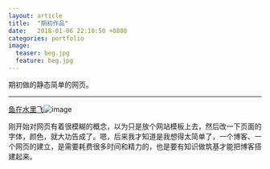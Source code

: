 ```yaml
---
layout: article
title:  "期初作品"
date:   2018-01-06 22:10:50 +0800
categories: portfolio
image:
  teaser: beg.jpg
  feature: beg.jpg
---
```

  期初做的静态简单的网页。
  

---
  
  [鱼在水里飞](https://flyingfish.club/)![image](http://img.hb.aicdn.com/f9036758e78ec263ad2c19e4a26e10e48b342f90f60c-pSoP4H_fw658)
  
  刚开始对网页有着很模糊的概念，以为只是放个网站模板上去，然后改一下页面的字体，颜色，就大功告成了。嗯，后来我才知道是我想得太简单了，一个博客、一个网页的建立，是需要耗费很多时间和精力的，也是要有知识做筑基才能把博客搭建起来。
  
  
